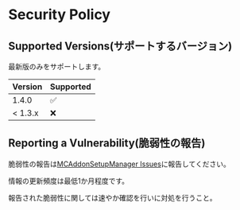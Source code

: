 # Security Policy

## Supported Versions(サポートするバージョン)

最新版のみをサポートします。

| Version | Supported          |
| ------- | ------------------ |
| 1.4.0   | :white_check_mark: |
| < 1.3.x   | :x:                |

## Reporting a Vulnerability(脆弱性の報告)

脆弱性の報告は[MCAddonSetupManager Issues](https://github.com/toka7290/MCAddonSetupManager/issues)に報告してください。

情報の更新頻度は最低1か月程度です。

報告された脆弱性に関しては速やか確認を行いに対処を行うこと。
